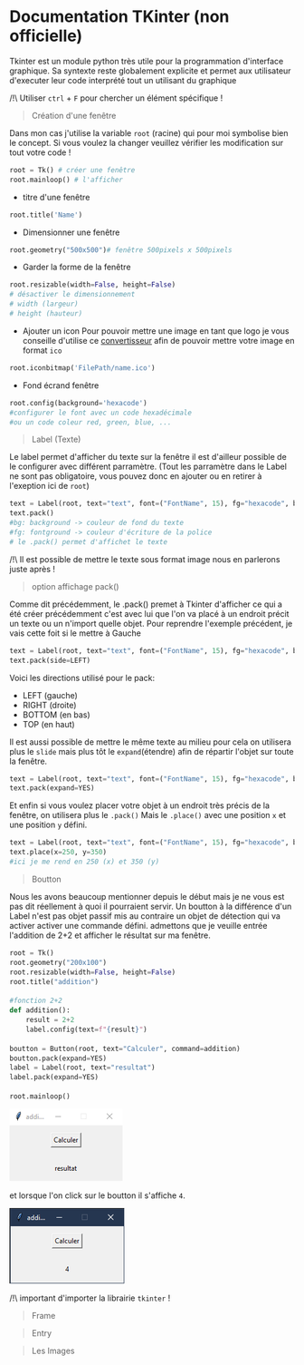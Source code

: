 # Documentation TKinter (non officielle)

Tkinter est un module python très utile pour la programmation d'interface graphique.
Sa syntexte reste globalement explicite et permet aux utilisateur d'executer leur code
interprété tout un utilisant du graphique

/!\ Utiliser `ctrl` + `F` pour chercher un élément spécifique !

> Création d'une fenêtre

Dans mon cas j'utilise la variable `root` (racine) qui pour moi
symbolise bien le concept. Si vous voulez la changer veuillez vérifier les modification sur tout votre code !

```py
root = Tk() # créer une fenêtre
root.mainloop() # l'afficher
```

* titre d'une fenêtre
```py
root.title('Name')
```

* Dimensionner une fenêtre
```py
root.geometry("500x500")# fenêtre 500pixels x 500pixels
```

* Garder la forme de la fenêtre
```py
root.resizable(width=False, height=False) 
# désactiver le dimensionnement
# width (largeur)
# height (hauteur)
```

* Ajouter un icon
Pour pouvoir mettre une image en tant que logo je vous conseille
d'utilise ce [convertisseur](https://convertio.co/fr/) afin de pouvoir mettre votre image en format `ico`

```py
root.iconbitmap('FilePath/name.ico')
```

* Fond écrand fenêtre
```py
root.config(background='hexacode')
#configurer le font avec un code hexadécimale
#ou un code coleur red, green, blue, ...
```

> Label (Texte)

Le label permet d'afficher du texte sur la fenêtre
il est d'ailleur possible de le configurer avec différent parramètre.
(Tout les parramètre dans le Label ne sont pas obligatoire, vous pouvez donc en ajouter ou en retirer à l'exeption ici de `root`)

```py
text = Label(root, text="text", font=("FontName", 15), fg="hexacode", bg="hexacode")
text.pack()
#bg: background -> couleur de fond du texte
#fg: fontground -> couleur d'écriture de la police
# le .pack() permet d'affichet le texte
```
/!\ Il est possible de mettre le texte sous format image nous en parlerons juste après !

> option affichage pack()

Comme dit précédemment, le .pack() premet à Tkinter d'afficher ce qui a été créer précédemment c'est avec lui que l'on va placé à un endroit précit un texte ou un n'import quelle objet.
Pour reprendre l'exemple précédent, je vais cette foit si le mettre à Gauche
```py
text = Label(root, text="text", font=("FontName", 15), fg="hexacode", bg="hexacode")
text.pack(side=LEFT)
``` 
Voici les directions utilisé pour le pack:
* LEFT (gauche)
* RIGHT (droite)
* BOTTOM (en bas)
* TOP (en haut)

Il est aussi possible de mettre le même texte au milieu pour cela on utilisera plus le `slide`
mais plus tôt le `expand`(étendre) afin de répartir l'objet sur toute la fenêtre.
```py
text = Label(root, text="text", font=("FontName", 15), fg="hexacode", bg="hexacode")
text.pack(expand=YES)
```
Et enfin si vous voulez placer votre objet à un endroit très précis de la fenêtre, on utilisera plus le `.pack()`
Mais le `.place()` avec une position `x` et une position `y` défini.

```py
text = Label(root, text="text", font=("FontName", 15), fg="hexacode", bg="hexacode")
text.place(x=250, y=350)
#ici je me rend en 250 (x) et 350 (y)
```

> Boutton

Nous les avons beaucoup mentionner depuis le début mais je ne vous est pas dit réellement à quoi il pourraient servir.
Un boutton à la différence d'un Label n'est pas objet passif mis au contraire un objet de détection qui va activer activer une commande défini.
admettons que je veuille entrée l'addition de 2+2 et afficher le résultat sur ma fenêtre.
```py
root = Tk()
root.geometry("200x100")
root.resizable(width=False, height=False)
root.title("addition")

#fonction 2+2
def addition():
	result = 2+2
	label.config(text=f"{result}")

boutton = Button(root, text="Calculer", command=addition)
boutton.pack(expand=YES)
label = Label(root, text="resultat")
label.pack(expand=YES)

root.mainloop()
```
![with_result](https://github.com/oxyblade-1/GenPass/blob/main/doc/calcul_noresult.PNG)

et lorsque l'on click sur le boutton il s'affiche `4`.

![no_result](https://github.com/oxyblade-1/GenPass/blob/main/doc/with_result.PNG)

/!\ important d'importer la librairie `tkinter` !

> Frame

> Entry

> Les Images



